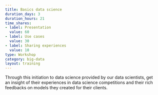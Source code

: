 ```yaml
---
title: Basics data science
duration_days: 3
duration_hours: 21
time_shares:
- label: Presentation
  value: 60
- label: Use cases
  value: 30
- label: Sharing experiences
  value: 10
type: Workshop
category: big-data
layout: training
---
```


Through this initiation to data science provided by our data scientists, get an insight of their experiences in data science competitions and their rich feedbacks on models they created for their clients.
